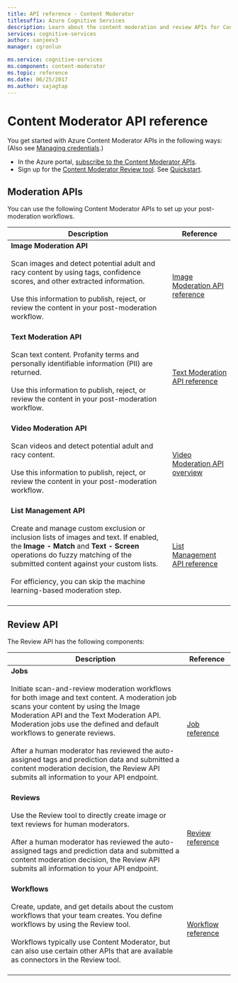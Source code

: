 ```yaml
---
title: API reference - Content Moderator
titlesuffix: Azure Cognitive Services
description: Learn about the content moderation and review APIs for Content Moderator.
services: cognitive-services
author: sanjeev3
manager: cgronlun

ms.service: cognitive-services
ms.component: content-moderator
ms.topic: reference
ms.date: 06/25/2017
ms.author: sajagtap
---
```


# Content Moderator API reference

You get started with Azure Content Moderator APIs in the following ways: (Also see [Managing credentials](review-tool-user-guide/credentials.md).)

- In the Azure portal, [subscribe to the Content Moderator APIs](https://ms.portal.azure.com/#create/Microsoft.CognitiveServicesContentModerator).
- Sign up for the [Content Moderator Review tool](https://contentmoderator.cognitive.microsoft.com/). See [Quickstart](quick-start.md).

## Moderation APIs

You can use the following Content Moderator APIs to set up your post-moderation workflows.

| Description | Reference |
| -------------------- |-------------|
| **Image Moderation API**<br /><br />Scan images and detect potential adult and racy content by using tags, confidence scores, and other extracted information. <br /><br />Use this information to publish, reject, or review the content in your post-moderation workflow. <br /><br />| [Image Moderation API reference](https://westus.dev.cognitive.microsoft.com/docs/services/57cf753a3f9b070c105bd2c1/operations/57cf753a3f9b070868a1f66c "Image Moderation API reference")   |
| **Text Moderation API**<br /><br />Scan text content. Profanity terms and personally identifiable information (PII) are returned. <br /><br />Use this information to publish, reject, or review the content in your post-moderation workflow.<br /><br /> | [Text Moderation API reference](https://westus.dev.cognitive.microsoft.com/docs/services/57cf753a3f9b070c105bd2c1/operations/57cf753a3f9b070868a1f66f "Text Moderation API reference")   |
| **Video Moderation API**<br /><br />Scan videos and detect potential adult and racy content. <br /><br />Use this information to publish, reject, or review the content in your post-moderation workflow.<br /><br /> | [Video Moderation API overview](video-moderation-api.md "Video Moderation API overview")   |
| **List Management API**<br /><br />Create and manage custom exclusion or inclusion lists of images and text. If enabled, the **Image - Match** and **Text - Screen** operations do fuzzy matching of the submitted content against your custom lists. <br /><br />For efficiency, you can skip the machine learning-based moderation step.<br /><br /> | [List Management API reference](https://westus.dev.cognitive.microsoft.com/docs/services/57cf755e3f9b070c105bd2c2/operations/57cf755e3f9b070868a1f675 "List Management API reference")   |

## Review API

The Review API has the following components:

| Description | Reference |
| -------------------- |-------------|
| **Jobs**<br /><br /> Initiate scan-and-review moderation workflows for both image and text content. A moderation job scans your content by using the Image Moderation API and the Text Moderation API. Moderation jobs use the defined and default workflows to generate reviews. <br /><br />After a human moderator has reviewed the auto-assigned tags and prediction data and submitted a content moderation decision, the Review API submits all information to your API endpoint.<br /><br /> | [Job reference](https://westus.dev.cognitive.microsoft.com/docs/services/580519463f9b070e5c591178/operations/580519483f9b0709fc47f9c5 "Job reference")   |
| **Reviews**<br /><br />Use the Review tool to directly create image or text reviews for human moderators.<br /><br /> After a human moderator has reviewed the auto-assigned tags and prediction data and submitted a content moderation decision, the Review API submits all information to your API endpoint.<br /><br /> | [Review reference](https://westus.dev.cognitive.microsoft.com/docs/services/580519463f9b070e5c591178/operations/580519483f9b0709fc47f9c4 "Review reference")   |
| **Workflows**<br /><br />Create, update, and get details about the custom workflows that your team creates. You define workflows by using the Review tool. <br /> <br />Workflows typically use Content Moderator, but can also use certain other APIs that are available as connectors in the Review tool.<br /><br /> | [Workflow reference](https://westus.dev.cognitive.microsoft.com/docs/services/580519463f9b070e5c591178/operations/5813b46b3f9b0711b43c4c59 "Workflow reference")   |


